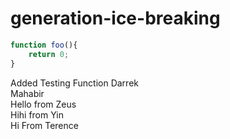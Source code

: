 # generation-ice-breaking

~~~javascript
function foo(){
    return 0;
}
~~~
Added Testing Function Darrek<br>
Mahabir <br>
Hello from Zeus <br>
Hihi from Yin <br>
Hi From Terence 